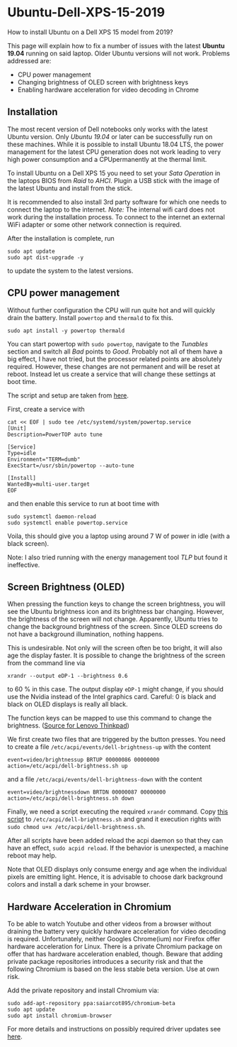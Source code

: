 # Ubuntu-Dell-XPS-15-2019
How to install Ubuntu on a Dell XPS 15 model from 2019?

This page will explain how to fix a number of issues with the latest **Ubuntu 19.04** running on said laptop. Older Ubuntu versions will not work. Problems addressed are:

- CPU power management
- Changing brightness of OLED screen with brightness keys
- Enabling hardware acceleration for video decoding in Chrome

## Installation

The most recent version of Dell notebooks only works with the latest Ubuntu version. Only *Ubuntu 19.04* or later can be successfully run on these machines. While it is possible to install Ubuntu 18.04 LTS, the power management for the latest CPU generation does not work leading to very high power consumption and a CPUpermanently at the thermal limit.  

To install Ubuntu on a Dell XPS 15 you need to set your _Sata Operation_ in the laptops BIOS from _Raid_ to _AHCI_. Plugin a USB stick with the image of the latest Ubuntu and install from the stick.

It is recommended to also install 3rd party software for which one needs to connect the laptop to the internet. *Note:* The internal wifi card does not work during the installation process. To connect to the internet an external WiFi adapter or some other network connection is required.

After the installation is complete, run
```
sudo apt update
sudo apt dist-upgrade -y
```
to update the system to the latest versions.

## CPU power management
Without further configuration the CPU will run quite hot and will quickly drain the battery. Install `powertop` and `thermald` to fix this.
```
sudo apt install -y powertop thermald
```
You can start powertop with `sudo powertop`, navigate to the _Tunables_ section and switch all _Bad_ points to _Good_. Probably not all of them have a big effect, I have not tried, but the processor related points are absolutely required. However, these changes are not permanent and will be reset at reboot. Instead let us create a service that will change these settings at boot time.

The script and setup are taken from [here](https://blog.sleeplessbeastie.eu/2015/08/10/how-to-set-all-tunable-powertop-options-at-system-boot/).

First, create a service with
```
cat << EOF | sudo tee /etc/systemd/system/powertop.service
[Unit]
Description=PowerTOP auto tune

[Service]
Type=idle
Environment="TERM=dumb"
ExecStart=/usr/sbin/powertop --auto-tune

[Install]
WantedBy=multi-user.target
EOF
```
and then enable this service to run at boot time with
```
sudo systemctl daemon-reload
sudo systemctl enable powertop.service
```

Voila, this should give you a laptop using around 7 W of power in idle (with a black screen).

Note: I also tried running with the energy management tool _TLP_ but found it ineffective.

## Screen Brightness (OLED)
When pressing the function keys to change the screen brightness, you will see the Ubuntu brightness icon and its brightness bar changing. However, the brightness of the screen will not change. Apparently, Ubuntu tries to change the background brightness of the screen. Since OLED screens do not have a background illumination, nothing happens.

This is undesirable. Not only will the screen often be too bright, it will also age the display faster. It is possible to change the brightness of the screen from the command line via
```
xrandr --output eDP-1 --brightness 0.6
```
to 60 % in this case. The output display `eDP-1` might change, if you should use the Nvidia instead of the Intel graphics card. Careful: 0 is black and black on OLED displays is really all black.

The function keys can be mapped to use this command to change the brightness. ([Source for Lenovo Thinkpad](https://askubuntu.com/questions/824949/lenovo-thinkpad-x1-yoga-oled-brightness))

We first create two files that are triggered by the button presses. You need to create a file `/etc/acpi/events/dell-brightness-up` with the content
```
event=video/brightnessup BRTUP 00000086 00000000
action=/etc/acpi/dell-brightness.sh up
```
and a file `/etc/acpi/events/dell-brightness-down` with the content
```
event=video/brightnessdown BRTDN 00000087 00000000
action=/etc/acpi/dell-brightness.sh down
```

Finally, we need a script executing the required `xrandr` command. Copy [this script](dell-brightness.sh) to `/etc/acpi/dell-brightness.sh` and grand it execution rights with `sudo chmod u+x /etc/acpi/dell-brightness.sh`.

After all scripts have been added reload the acpi daemon so that they can have an effect, `sudo acpid reload`. If the behavior is unexpected, a machine reboot may help.

Note that OLED displays only consume energy and age when the individual pixels are emitting light. Hence, it is advisable to choose dark background colors and install a dark scheme in your browser.

## Hardware Acceleration in Chromium
To be able to watch Youtube and other videos from a browser without draining the battery very quickly hardware acceleration for video decoding is required. Unfortunately, neither Googles Chrome(ium) nor Firefox offer hardware acceleration for Linux. There is a private Chromium package on offer that has hardware acceleration enabled, though. Beware that adding private package repositories introduces a security risk and that the following Chromium is based on the less stable beta version. Use at own risk.

Add the private repository and install Chromium via:
```
sudo add-apt-repository ppa:saiarcot895/chromium-beta
sudo apt update
sudo apt install chromium-browser
```
For more details and instructions on possibly required driver updates see [here](https://www.linuxuprising.com/2018/08/how-to-enable-hardware-accelerated.html).
